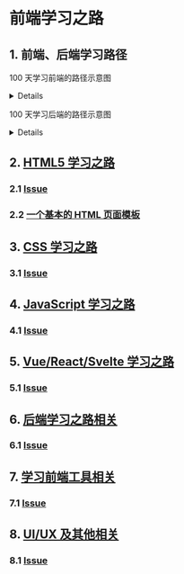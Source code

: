 # 前端学习之路

## 1. 前端、后端学习路径

100 天学习前端的路径示意图
<details>
  <img src="https://raw.githubusercontent.com/apanshi/pics_center/master/tech/front-end.png" width="692" height="485" align=center></img>
</details>

100 天学习后端的路径示意图
<details>
  <img src="https://raw.githubusercontent.com/apanshi/pics_center/master/tech/front-backend.png" width="692" height="582" align=center></img>
</details>

## 2. [HTML5 学习之路](/docs/html5.md)

### 2.1 [Issue](https://github.com/roadToFront-end/front-end_base/issues/1)

### 2.2 [一个基本的 HTML 页面模板](/docs/html_template.md)

## 3. [CSS 学习之路](/docs/css.md)

### 3.1 [Issue](https://github.com/roadToFront-end/front-end_base/issues/2)

## 4. [JavaScript 学习之路](/docs/javaScript.md)

### 4.1 [Issue](https://github.com/roadToFront-end/front-end_base/issues/3)

## 5. [Vue/React/Svelte 学习之路](/docs/framework.md)

### 5.1 [Issue](https://github.com/roadToFront-end/front-end_base/issues/4)

## 6. [后端学习之路相关](/docs/front-backend.md)

### 6.1 [Issue](https://github.com/roadToFront-end/front-end_base/issues/5)

## 7. [学习前端工具相关](/docs/tools.md)

### 7.1 [Issue](https://github.com/roadToFront-end/front-end_base/issues/7)

## 8. [UI/UX 及其他相关](/docs/ui.md)

### 8.1 [Issue](https://github.com/roadToFront-end/front-end_base/issues/8)
